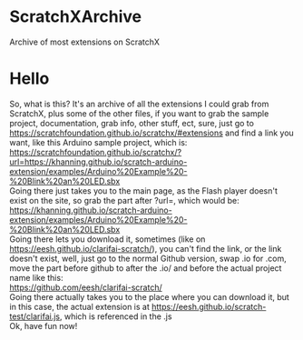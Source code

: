 # ScratchXArchive
Archive of most extensions on ScratchX

# Hello
So, what is this? It's an archive of all the extensions I could grab from ScratchX, plus some of the other files, if you want to grab the sample project, documentation, grab  info, other stuff, ect, sure, just go to https://scratchfoundation.github.io/scratchx/#extensions and find a link you want, like this Arduino sample project, which is:  
https://scratchfoundation.github.io/scratchx/?url=https://khanning.github.io/scratch-arduino-extension/examples/Arduino%20Example%20-%20Blink%20an%20LED.sbx  
Going there just takes you to the main page, as the Flash player doesn't exist on the site, so grab the part after ?url=, which would be:  
https://khanning.github.io/scratch-arduino-extension/examples/Arduino%20Example%20-%20Blink%20an%20LED.sbx  
Going there lets you download it, sometimes (like on https://eesh.github.io/clarifai-scratch/), you can't find the link, or the link doesn't exist, well, just go to the normal  Github version, swap .io for .com, move the part before github to after the .io/ and before the actual project name like this:  
https://github.com/eesh/clarifai-scratch/  
Going there actually takes you to the place where you can download it, but in this case, the actual extension is at https://eesh.github.io/scratch-test/clarifai.js, which is  referenced in the .js  
Ok, have fun now!  
